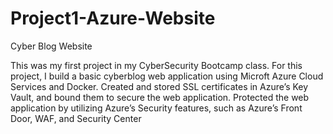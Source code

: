 # Project1-Azure-Website
Cyber Blog Website

This was my first project in my CyberSecurity Bootcamp class. For this project, I build a basic cyberblog web application using Microft Azure Cloud Services and Docker. 
Created and stored SSL certificates in Azure’s Key Vault, and bound them to secure the web application.
Protected the web application by utilizing Azure’s Security features, such as Azure’s Front Door, WAF, and Security Center
